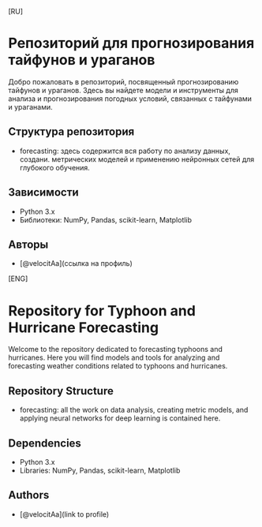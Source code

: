 [RU]

# Репозиторий для прогнозирования тайфунов и ураганов

Добро пожаловать в репозиторий, посвященный прогнозированию тайфунов и ураганов. Здесь вы найдете модели и инструменты для анализа и прогнозирования погодных условий, связанных с тайфунами и ураганами.

## Структура репозитория

- forecasting: здесь содержится вся работу по анализу данных, создани. метрических моделей и применению нейронных сетей для глубокого обучения.


## Зависимости

- Python 3.x
- Библиотеки: NumPy, Pandas, scikit-learn, Matplotlib

## Авторы

- [@velocitAa](ссылка на профиль)

[ENG]

# Repository for Typhoon and Hurricane Forecasting

Welcome to the repository dedicated to forecasting typhoons and hurricanes. Here you will find models and tools for analyzing and forecasting weather conditions related to typhoons and hurricanes.

## Repository Structure

- forecasting: аll the work on data analysis, creating metric models, and applying neural networks for deep learning is contained here.


## Dependencies

- Python 3.x
- Libraries: NumPy, Pandas, scikit-learn, Matplotlib

## Authors

- [@velocitAa](link to profile)
